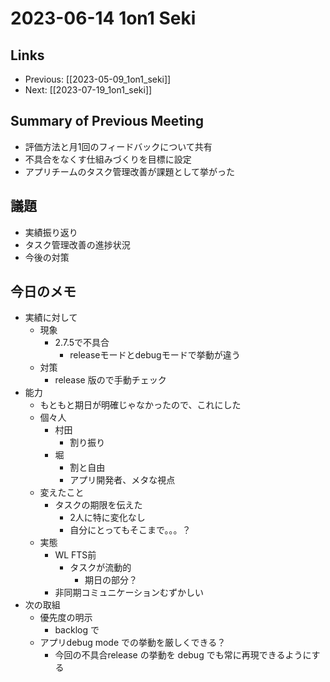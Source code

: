 # 2023-06-14 1on1 Seki

## Links

- Previous: [[2023-05-09_1on1_seki]]
- Next: [[2023-07-19_1on1_seki]]

## Summary of Previous Meeting

- 評価方法と月1回のフィードバックについて共有
- 不具合をなくす仕組みづくりを目標に設定
- アプリチームのタスク管理改善が課題として挙がった

## 議題

- 実績振り返り
- タスク管理改善の進捗状況
- 今後の対策

## 今日のメモ

- 実績に対して
  - 現象
    - 2.7.5で不具合
      - releaseモードとdebugモードで挙動が違う
  - 対策
    - release 版ので手動チェック
- 能力
  - もともと期日が明確じゃなかったので、これにした
  - 個々人
    - 村田
      - 割り振り
    - 堀
      - 割と自由
      - アプリ開発者、メタな視点
  - 変えたこと
    - タスクの期限を伝えた
      - 2人に特に変化なし
      - 自分にとってもそこまで。。。？
  - 実態
    - WL FTS前
      - タスクが流動的
        - 期日の部分？
    - 非同期コミュニケーションむずかしい
- 次の取組
  - 優先度の明示
    - backlog で
  - アプリdebug mode での挙動を厳しくできる？
    - 今回の不具合release の挙動を debug でも常に再現できるようにする